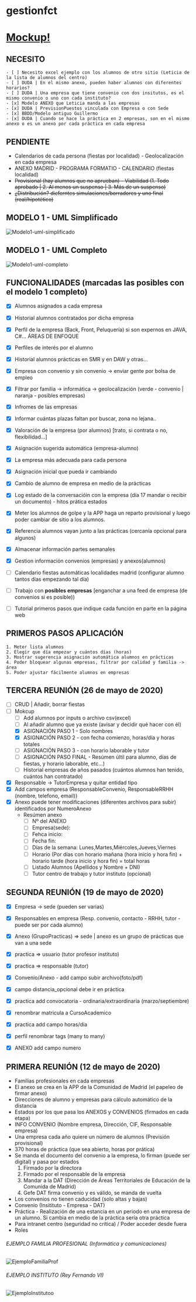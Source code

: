 # gestionfct

# [Mockup!](http://gestionfct.ga/)

NECESITO
---------
	- [ ] Necesito excel ejemplo con los alumnos de otro sitio (Leticia de la lista de alumnos del centro)
	- [ ] DUDA | En el mismo anexo, pueden haber alumnos con diferentes horarios?
	- [ ] DUDA | Una empresa que tiene convenio con dos insitutos, es el mismo convenio o uno con cada instituto?
	- [x] Modelo ANEXO que Leticia manda a las empresas
	- [x] DUDA | PrevisionPuestos vinculada con Empresa o con Sede
	- [x] BBDD/Modelo antiguo Guillermo
	- [x] DUDA | Cuando se hace la práctica en 2 empresas, son en el mismo anexo o es un anexo por cada práctica en cada empresa

PENDIENTE
-----------
- Calendarios de cada persona (fiestas por localidad) - Geolocalización en cada empresa
- ANEXO MADRID - PROGRAMA FORMATIO - CALENDARIO (fiestas localidad)
- <del>Provisional (hay alumnos que no aprueban) - Viabilidad (1. Todo aprobado | 2. Al menos un suspenso | 3. Más de un suspenso)</del>
- <del>¿Distribución? dieferntes simulaciones/borradores y uno final (real/hipotético)</del>


MODELO 1 - UML Simplificado
-------
![Modelo1-uml-simplificado](https://yuml.me/danis1448/gestionfct_simplificado.jpg)

MODELO 1 - UML Completo
-------
![Modelo1-uml-completo](https://yuml.me/danis1448/gestionfct.jpg)

FUNCIONALIDADES (marcadas las posibles con el modelo 1 completo)
------------------
- [x] Alumnos asignados a cada empresa
- [x] Historial alumnos contratados por dicha empresa
- [x] Perfil de la empresa (Back, Front, Peluquería) si son expernos en JAVA, C#... ÁREAS DE ENFOQUE
- [x] Perfiles de interés por el alumno
- [x] Historial alumnos prácticas en SMR y en DAW y otras...
- [x] Empresa con convenio y sin convenio -> enviar gente por bolsa de empleo
- [x] Filtrar por familia -> informática -> geolocalización (verde - convenio | naranja - posibles empresas)
- [x] Infromes de las empresas
- [x] Informar cuántas plazas faltan por buscar, zona no lejana..
- [x] Valoración de la empresa (por alumnos) [trato, si contrata o no, flexibilidad...]
- [x] Asignación sugerida automática (empresa-alumno)
- [x] La empresa más adecuada para cada persona
- [x] Asignación inicial que pueda ir cambiando
- [x] Cambio de alumno de empresa en medio de la prácticas
- [x] Log estado de la conversacióin con la empresa (día 17 mandar o recibir un documento) - hitos prática estados
- [x] Meter los alumnos de golpe y la APP haga un reparto provisional y luego poder cambiar de sitio a los alumnos.
- [x] Referencia alumnos vayan junto a las prácticas (cercanía opcional para algunos)
- [x] Almacenar información partes semanales
- [x] Gestion información convenios (empresas) y anexos(alumnos)
- [ ] Calendario fiestas automáticas localidades madrid (configurar alumno tantos días empezando tal día)
- [ ] Trabajo con **posibles empresas** [enganchar a una feed de empresa (de convenios si es posible))
- [ ] Tutorial primeros pasos que indique cada función en parte en la página web


PRIMEROS PASOS APLICACIÓN
-----------------
	1. Meter lista alumnos
	2. Elegir que día empezar y cuántos días (horas)
	3. Mostrar sugerencia asignación automática alumnos en prácticas
	4. Poder bloquear algunas empresas, filtrar por calidad y familia -> área
	5. Poder ajustar fácilmente alumnos en empresas


TERCERA REUNIÓN (26 de mayo de 2020)
-----------------
- [ ] CRUD | Añadir, borrar fiestas
- [ ] Mokcup
	- [ ] Add alumnos por inputs o archivo csv(excel)
	- [ ] Al añadir alumno que ya existe (avisar y decidir qué hacer con él)
	- [x] ASIGNACIÓN PASO 1 - Solo nombres
	- [x] ASIGNACIÓN PASO 2 - con fecha comienzo, horas/día y horas totales
	- [ ] ASIGNACIÓN PASO 3 - con horario laborable y tutor
	- [ ] ASIGNACIÓN PASO FINAL - Resúmen últil para alumno, días de fiestas, y horario laborable, etc...)
	- [ ] Historial empresas de años pasados (cuántos alumnos han tenido, cuántos han contratado)
- [x] Responsable -> TutorEmpresa y quitar entidad tipo
- [x] Add campos empresa (ResponsableConvenio, ResponsableRRHH (nombre, telefono, email))
- [x] Anexo puede tener modificaciones (diferentes archivos para subir) identificados por NumeroAnexo
	- Resúmen anexo
		- [ ] Nº del ANEXO
		- [ ] Empresa(sede):
		- [ ] Fehca inicio:
		- [ ] Fecha fin:
		- [ ] Días de la semana: Lunes,Martes,Miércoles,Jueves,Viernes
		- [ ] Horario (Por días con horario mañana (hora inicio y hora fin) + horario tarde (hora inicio y hora fin) = total horas
		- [ ] Listado Alumnos (Apellidos y Nombre + DNI)
		- [ ] Tutor centro de trabajo y tutor instituto (opcional)

SEGUNDA REUNIÓN (19 de mayo de 2020)
-----------------
- [x] Empresa -> sede (pueden ser varias)
- [x] Responsables en empresa (Resp. convenio, contacto - RRHH, tutor - puede ser por cada alumno)
- [x] Anexo (GrupoPracticas) => sede | anexo es un grupo de prácticas que van a una sede
- [x] practica => usuario (tutor profesor instituto)
- [x] practica => responsable (tutor)
- [x] Convenio/Anexo - add campo subir archivo(foto/pdf)
- [x] campo distancia_opcional debe ir en práctica
- [x] practica add convocatoria - ordinaria/extraordinaria (marzo/septiembre)
- [x] renombrar matricula a CursoAcademico
- [x] practica add campo horas/día
- [x] perfil renombrar tags (many to many)
- [x] ANEXO add campo numero


PRIMERA REUNIÓN (12 de mayo de 2020)
----------
- Familias profesionales en cada empresas
- El anexo se crea en la APP de la Comunidad de Madrid (el papeleo de firmar anexo)
- Direcciones de alumno y empresas para cálculo automático de la distancia
- Estados por los que pasa los ANEXOS y CONVENIOS (firmados en cada etapa)
- INFO CONVENIO (Nombre empresa, Dirección, CIF, Responsable empresa)
- Una empresa cada año quiere un número de alumnos (Previsión provisional)
- 370 horas de práctica (que sea abierto, horas por prática)
- Se manda el documento del convenio a la empresa, lo firman (puede ser digital) y pasa por estados
	1. Firmado por la directora
	2. Firmado por el responsable de la empresa
	3. Mandar a la DAT (Dirección de Áreas Territoriales de Educación de la Comunida de Madrid)
	4. Gefe DAT firma convenio y es válido, se manda de vuelta
- Los convenios no tienen caducidad (solo altas y bajas)
- Convenio (Insitituto - Empresa - DAT)
- Práctica - Realización de una estancia en un periodo en una empresa de un alumno. Si cambia en medio de la práctica sería otra práctica
- Para intranet centro (seguridad no crítica) / Poder acceder desde fuera
- Roles

###### EJEMPLO FAMILIA PROFESIONAL (Informática y comunicaciones)
![EjemploFamiliaProf](https://github.com/DaniS1448/gestionfct/blob/master/famili_profesional_informatica_y_comunicaciones.JPG)

###### EJEMPLO INSTITUTO (Rey Fernando VI)
![EjemploInstitutoo](https://github.com/DaniS1448/gestionfct/blob/master/instituto.PNG)
